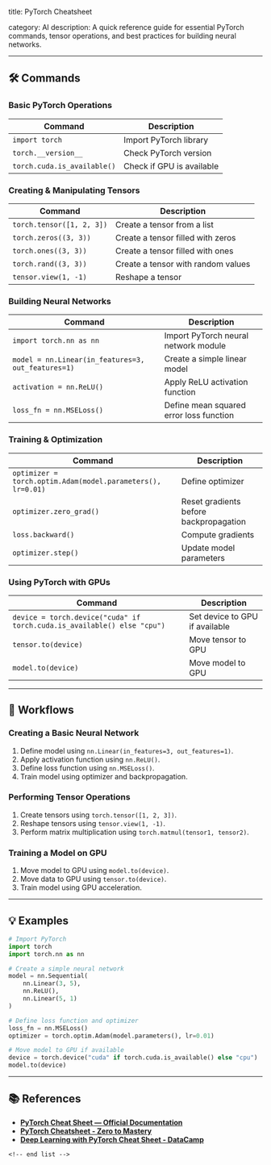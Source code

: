 title: PyTorch Cheatsheet

category: AI
description: A quick reference guide for essential PyTorch commands, tensor operations, and best practices for building neural networks.

---

## 🛠️ Commands

### **Basic PyTorch Operations**

| Command                       | Description               |
| ----------------------------- | ------------------------- |
| `import torch`              | Import PyTorch library    |
| `torch.__version__`         | Check PyTorch version     |
| `torch.cuda.is_available()` | Check if GPU is available |

### **Creating & Manipulating Tensors**

| Command                     | Description                        |
| --------------------------- | ---------------------------------- |
| `torch.tensor([1, 2, 3])` | Create a tensor from a list        |
| `torch.zeros((3, 3))`     | Create a tensor filled with zeros  |
| `torch.ones((3, 3))`      | Create a tensor filled with ones   |
| `torch.rand((3, 3))`      | Create a tensor with random values |
| `tensor.view(1, -1)`      | Reshape a tensor                   |

### **Building Neural Networks**

| Command                                              | Description                             |
| ---------------------------------------------------- | --------------------------------------- |
| `import torch.nn as nn`                            | Import PyTorch neural network module    |
| `model = nn.Linear(in_features=3, out_features=1)` | Create a simple linear model            |
| `activation = nn.ReLU()`                           | Apply ReLU activation function          |
| `loss_fn = nn.MSELoss()`                           | Define mean squared error loss function |

### **Training & Optimization**

| Command                                                       | Description                            |
| ------------------------------------------------------------- | -------------------------------------- |
| `optimizer = torch.optim.Adam(model.parameters(), lr=0.01)` | Define optimizer                       |
| `optimizer.zero_grad()`                                     | Reset gradients before backpropagation |
| `loss.backward()`                                           | Compute gradients                      |
| `optimizer.step()`                                          | Update model parameters                |

### **Using PyTorch with GPUs**

| Command                                                                   | Description                    |
| ------------------------------------------------------------------------- | ------------------------------ |
| `device = torch.device("cuda" if torch.cuda.is_available() else "cpu")` | Set device to GPU if available |
| `tensor.to(device)`                                                     | Move tensor to GPU             |
| `model.to(device)`                                                      | Move model to GPU              |

---

## 🔄 Workflows

### **Creating a Basic Neural Network**

1. Define model using `nn.Linear(in_features=3, out_features=1)`.
2. Apply activation function using `nn.ReLU()`.
3. Define loss function using `nn.MSELoss()`.
4. Train model using optimizer and backpropagation.

### **Performing Tensor Operations**

1. Create tensors using `torch.tensor([1, 2, 3])`.
2. Reshape tensors using `tensor.view(1, -1)`.
3. Perform matrix multiplication using `torch.matmul(tensor1, tensor2)`.

### **Training a Model on GPU**

1. Move model to GPU using `model.to(device)`.
2. Move data to GPU using `tensor.to(device)`.
3. Train model using GPU acceleration.

---

## 💡 Examples

```python
# Import PyTorch
import torch
import torch.nn as nn

# Create a simple neural network
model = nn.Sequential(
    nn.Linear(3, 5),
    nn.ReLU(),
    nn.Linear(5, 1)
)

# Define loss function and optimizer
loss_fn = nn.MSELoss()
optimizer = torch.optim.Adam(model.parameters(), lr=0.01)

# Move model to GPU if available
device = torch.device("cuda" if torch.cuda.is_available() else "cpu")
model.to(device)
```

---

## 📚 References

- **[PyTorch Cheat Sheet — Official Documentation](https://docs.pytorch.org/tutorials/beginner/ptcheat.html)**
- **[PyTorch Cheatsheet - Zero to Mastery](https://www.learnpytorch.io/pytorch_cheatsheet/)**
- **[Deep Learning with PyTorch Cheat Sheet - DataCamp](https://www.datacamp.com/cheat-sheet/deep-learning-with-py-torch)**

```
<!-- end list -->
```
